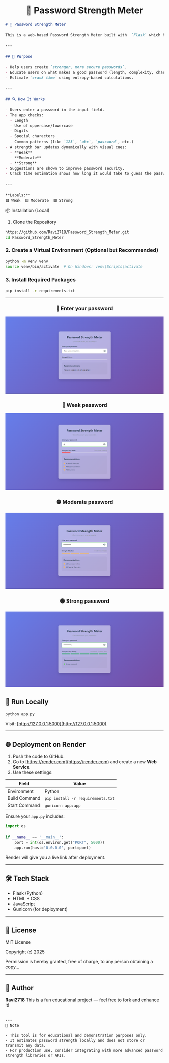 <h1 align="center">🔐 Password Strength Meter</h1>

````markdown
# 🔐 Password Strength Meter

This is a web-based Password Strength Meter built with  `Flask` which helps users evaluate the strength of their passwords in real time. It provides visual feedback, suggestions for improvement, and estimates how long it would take to crack the password.

---

## 🧠 Purpose

- Help users create `stronger, more secure passwords`.
- Educate users on what makes a good password (length, complexity, character variety).
- Estimate `crack time` using entropy-based calculations.

---

## 🔍 How It Works

- Users enter a password in the input field.
- The app checks:
  - Length
  - Use of uppercase/lowercase
  - Digits
  - Special characters
  - Common patterns (like `123`, `abc`, `password`, etc.)
- A strength bar updates dynamically with visual cues:
  - **Weak**
  - **Moderate**
  - **Strong**
- Suggestions are shown to improve password security.
- Crack time estimation shows how long it would take to guess the password.

---

**Labels:**  
🟥 Weak  🟨 Moderate  🟩 Strong
````

📦 Installation (Local)

1. Clone the Repository

```bash
https://github.com/Ravi2718/Password_Strength_Meter.git
cd Password_Strength_Meter
```
### 2. Create a Virtual Environment (Optional but Recommended)

```bash
python -m venv venv
source venv/bin/activate  # On Windows: venv\Scripts\activate
```

### 3. Install Required Packages

```bash
pip install -r requirements.txt
```

---
<h3 align="center">🔑 Enter your password</h3>

![Password Strength Example](Assest/log.png)

<h3 align="center">🔴 <strong>Weak password</strong></p>

![Password Strength Example](Assest/Weak.png)

<h3 align="center">🟡 <strong>Moderate password</strong></p>

![Password Strength Example](Assest/Medium.png)

<h3 align="center">🟢 <strong>Strong password</strong></p>

![Password Strength Example](Assest/Strong.png)



## 🚀 Run Locally

```bash
python app.py
```

Visit: [http://127.0.0.1:5000](http://127.0.0.1:5000)

---

## 🌐 Deployment on Render

1. Push the code to GitHub.
2. Go to [https://render.com](https://render.com) and create a new **Web Service**.
3. Use these settings:

| Field         | Value                             |
| ------------- | --------------------------------- |
| Environment   | Python                            |
| Build Command | `pip install -r requirements.txt` |
| Start Command | `gunicorn app:app`                |

Ensure your `app.py` includes:

```python
import os

if __name__ == '__main__':
    port = int(os.environ.get("PORT", 5000))
    app.run(host='0.0.0.0', port=port)
```

Render will give you a live link after deployment.

---

## 🛠 Tech Stack

* Flask (Python)
* HTML + CSS
* JavaScript
* Gunicorn (for deployment)

---

## 📄 License

MIT License

Copyright (c) 2025 

Permission is hereby granted, free of charge, to any person obtaining a copy...


---

## 🙋 Author

**Ravi2718**
This is a fun educational project — feel free to fork and enhance it!

```

---
📝 Note

- This tool is for educational and demonstration purposes only.
- It estimates password strength locally and does not store or transmit any data.
- For production use, consider integrating with more advanced password strength libraries or APIs.

```
